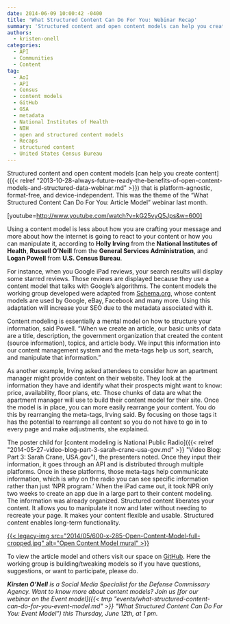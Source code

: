 ```yaml
---
date: 2014-06-09 10:00:42 -0400
title: 'What Structured Content Can Do For You: Webinar Recap'
summary: 'Structured content and open content models can help you create content that is platform-agnostic, format-free, and device-independent. This was the theme of the &#8220;What Structured Content Can Do For You: Article Model&#8221; webinar last month. [youtube=http://www.youtube.com/watch?v=kG25vyQ5Jps&w=600] Using a content model is less about how you are crafting your message and more about how the internet is going'
authors:
  - kristen-onell
categories:
  - API
  - Communities
  - Content
tag:
  - AoI
  - API
  - Census
  - content models
  - GitHub
  - GSA
  - metadata
  - National Institutes of Health
  - NIH
  - open and structured content models
  - Recaps
  - structured content
  - United States Census Bureau
---
```


Structured content and open content models [can help you create content]({{< relref "2013-10-28-always-future-ready-the-benefits-of-open-content-models-and-structured-data-webinar.md" >}}) that is platform-agnostic, format-free, and device-independent. This was the theme of the &#8220;What Structured Content Can Do For You: Article Model&#8221; webinar last month.

[youtube=http://www.youtube.com/watch?v=kG25vyQ5Jps&w=600]
  
Using a content model is less about how you are crafting your message and more about how the internet is going to react to your content or how you can manipulate it, according to **Holly Irving** from the **National Institutes of Health**, **Russell O&#8217;Neill** from the **General Services Administration**, and **Logan Powell** from **U.S. Census Bureau**.

For instance, when you Google iPad reviews, your search results will display some starred reviews. Those reviews are displayed because they use a content model that talks with Google’s algorithms. The content models the working group developed were adapted from [Schema.org](http://schema.org/), whose content models are used by Google, eBay, Facebook and many more. Using this adaptation will increase your SEO due to the metadata associated with it.

Content modeling is essentially a mental model on how to structure your information, said Powell. &#8220;When we create an article, our basic units of data are a title, description, the government organization that created the content (source information), topics, and article body. We input this information into our content management system and the meta-tags help us sort, search, and manipulate that information.&#8221;

As another example, Irving asked attendees to consider how an apartment manager might provide content on their website. They look at the information they have and identify what their prospects might want to know: price, availability, floor plans, etc. Those chunks of data are what the apartment manager will use to build their content model for their site. Once the model is in place, you can more easily rearrange your content. You do this by rearranging the meta-tags, Irving said. By focusing on those tags it has the potential to rearrange all content so you do not have to go in to every page and make adjustments, she explained.

The poster child for [content modeling is National Public Radio]({{< relref "2014-05-27-video-blog-part-3-sarah-crane-usa-gov.md" >}} "Video Blog: Part 3: Sarah Crane, USA.gov"), the presenters noted. Once they input their information, it goes through an API and is distributed through multiple platforms. Once in these platforms, those meta-tags help communicate information, which is why on the radio you can see specific information rather than just ‘NPR program.’ When the iPad came out, it took NPR only two weeks to create an app due in a large part to their content modeling. The information was already organized. Structured content liberates your content. It allows you to manipulate it now and later without needing to recreate your page. It makes your content flexible and usable. Structured content enables long-term functionality.

[{{< legacy-img src="2014/05/600-x-285-Open-Content-Model-full-cropped.jpg" alt="Open Content Model mural" >}}](https://s3.amazonaws.com/sitesusa/wp-content/uploads/sites/212/2014/05/2958-x-1407-Open-Content-Model-full-cropped.jpg)

To view the article model and others visit our space on [GitHub](http://gsa.github.io/Open-And-Structured-Content-Models/index.html). Here the working group is building/tweaking models so if you have questions, suggestions, or want to participate, please do.

_**Kirsten O&#8217;Nell** is a Social Media Specialist for the Defense Commissary Agency._
_Want to know more about content models? Join us [for our webinar on the Event model]({{< tmp "events/what-structured-content-can-do-for-you-event-model.md" >}} "What Structured Content Can Do For You: Event Model") this Thursday, June 12th, at 1 pm._